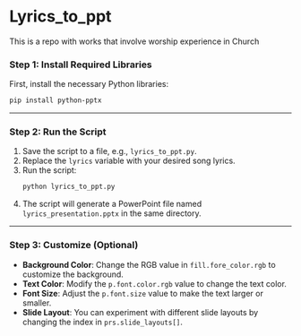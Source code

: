 # Lyrics_to_ppt


This is a repo with works that involve worship experience in Church

### Step 1: Install Required Libraries
First, install the necessary Python libraries:
```bash
pip install python-pptx
```

---

### Step 2: Run the Script
1. Save the script to a file, e.g., `lyrics_to_ppt.py`.
2. Replace the `lyrics` variable with your desired song lyrics.
3. Run the script:
   ```bash
   python lyrics_to_ppt.py
   ```
4. The script will generate a PowerPoint file named `lyrics_presentation.pptx` in the same directory.

---

### Step 3: Customize (Optional)
- **Background Color**: Change the RGB value in `fill.fore_color.rgb` to customize the background.
- **Text Color**: Modify the `p.font.color.rgb` value to change the text color.
- **Font Size**: Adjust the `p.font.size` value to make the text larger or smaller.
- **Slide Layout**: You can experiment with different slide layouts by changing the index in `prs.slide_layouts[]`.
